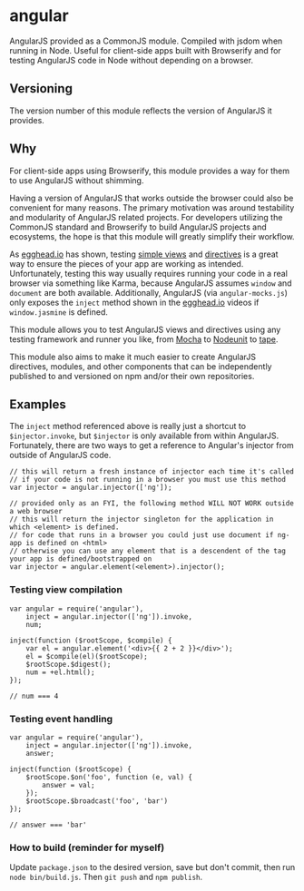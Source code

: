 angular
============

AngularJS provided as a CommonJS module. Compiled with jsdom when running in Node. Useful for client-side apps built with Browserify and for testing AngularJS code in Node without depending on a browser.

## Versioning

The version number of this module reflects the version of AngularJS it provides.


## Why
For client-side apps using Browserify, this module provides a way for them to use AngularJS without shimming.

Having a version of AngularJS that works outside the browser could also be convenient for many reasons. The primary motivation was around testability and modularity of AngularJS related projects. For developers utilizing the CommonJS standard and Browserify to build AngularJS projects and ecosystems, the hope is that this module will greatly simplify their workflow.

As [egghead.io](http://egghead.io) has shown, testing [simple views](https://egghead.io/lessons/angularjs-unit-testing-hello-world) and [directives](https://egghead.io/lessons/angularjs-unit-testing-a-directive) is a great way to ensure the pieces of your app are working as intended. Unfortunately, testing this way usually requires running your code in a real browser via something like Karma, because AngularJS assumes `window` and `document` are both available. Additionally, AngularJS (via `angular-mocks.js`) only exposes the `inject` method shown in the [egghead.io](http://egghead.io) videos if `window.jasmine` is defined.

This module allows you to test AngularJS views and directives using any testing framework and runner you like, from [Mocha](http://mochajs.org/) to [Nodeunit](https://github.com/caolan/nodeunit) to [tape](https://github.com/substack/tape).

This module also aims to make it much easier to create AngularJS directives, modules, and other components that can be independently published to and versioned on npm and/or their own repositories.

## Examples

The `inject` method referenced above is really just a shortcut to `$injector.invoke`, but `$injector` is only available from within AngularJS. Fortunately, there are two ways to get a reference to Angular's injector from outside of AngularJS code.

```
// this will return a fresh instance of injector each time it's called
// if your code is not running in a browser you must use this method
var injector = angular.injector(['ng']);

// provided only as an FYI, the following method WILL NOT WORK outside a web browser
// this will return the injector singleton for the application in which <element> is defined.
// for code that runs in a browser you could just use document if ng-app is defined on <html>
// otherwise you can use any element that is a descendent of the tag your app is defined/bootstrapped on
var injector = angular.element(<element>).injector();
```

### Testing view compilation

```
var angular = require('angular'),
	inject = angular.injector(['ng']).invoke,
	num;

inject(function ($rootScope, $compile) {
	var el = angular.element('<div>{{ 2 + 2 }}</div>');
	el = $compile(el)($rootScope);
	$rootScope.$digest();
	num = +el.html();
});

// num === 4
```

### Testing event handling

```
var angular = require('angular'),
	inject = angular.injector(['ng']).invoke,
	answer;

inject(function ($rootScope) {
	$rootScope.$on('foo', function (e, val) {
		answer = val;
	});
	$rootScope.$broadcast('foo', 'bar')
});

// answer === 'bar'
```

### How to build (reminder for myself)

Update `package.json` to the desired version, save but don't commit, then run `node bin/build.js`. Then `git push`
and `npm publish`.
